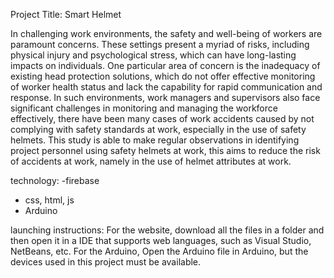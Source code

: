 
Project Title: Smart Helmet

In challenging work environments, the safety and well-being of workers are
paramount concerns. These settings present a myriad of risks, including physical
injury and psychological stress, which can have long-lasting impacts on individuals.
One particular area of concern is the inadequacy of existing head protection solutions,
which do not offer effective monitoring of worker health status and lack the capability
for rapid communication and response. In such environments, work managers and
supervisors also face significant challenges in monitoring and managing the
workforce effectively, there have been many cases of work accidents caused by not
complying with safety standards at work, especially in the use of safety helmets. This
study is able to make regular observations in identifying project personnel using
safety helmets at work, this aims to reduce the risk of accidents at work, namely in
the use of helmet attributes at work.

technology:
-firebase
- css, html, js
- Arduino


launching instructions:
For the website, download all the files in a folder and then open it in a IDE that supports web languages, such as Visual Studio, NetBeans, etc.
For the Arduino, Open the Arduino file in Arduino, but the devices used in this project must be available.
